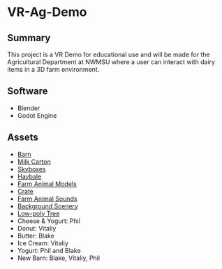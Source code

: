 # VR-Ag-Demo

## Summary
This project is a VR Demo for educational use and will be made for the Agricultural Department at NWMSU where a user can interact with dairy items in a 3D farm environment. 

## Software
- Blender
- Godot Engine

## Assets
- [Barn](https://periltek.itch.io/)
- [Milk Carton](https://daniels12.itch.io/)
- [Skyboxes](https://kindaw.itch.io/)
- [Haybale](https://opengameart.org/content/hay-bale)
- [Farm Animal Models](https://quaternius.itch.io/)
- [Crate](https://opengameart.org/content/crate-3)
- [Farm Animal Sounds](https://opengameart.org/content/farm-animals)
- [Background Scenery](https://free3d.com/3d-model/beautiful-scenery-morning-evening-night-370168.html)
- [Low-poly Tree](https://opengameart.org/users/mitylernal)
- Cheese & Yogurt: Phil
- Donut: Vitaliy
- Butter: Blake
- Ice Cream: Vitaliy
- Yogurt: Phil and Blake
- New Barn: Blake, Vitaliy, Phil
